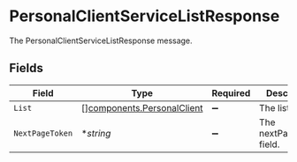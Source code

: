 # PersonalClientServiceListResponse

The PersonalClientServiceListResponse message.


## Fields

| Field                                                                    | Type                                                                     | Required                                                                 | Description                                                              |
| ------------------------------------------------------------------------ | ------------------------------------------------------------------------ | ------------------------------------------------------------------------ | ------------------------------------------------------------------------ |
| `List`                                                                   | [][components.PersonalClient](../../models/components/personalclient.md) | :heavy_minus_sign:                                                       | The list field.                                                          |
| `NextPageToken`                                                          | **string*                                                                | :heavy_minus_sign:                                                       | The nextPageToken field.                                                 |
